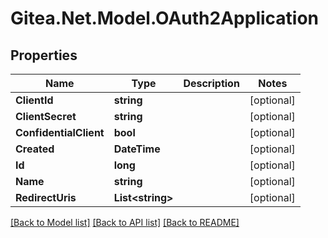 # Gitea.Net.Model.OAuth2Application

## Properties

Name | Type | Description | Notes
------------ | ------------- | ------------- | -------------
**ClientId** | **string** |  | [optional] 
**ClientSecret** | **string** |  | [optional] 
**ConfidentialClient** | **bool** |  | [optional] 
**Created** | **DateTime** |  | [optional] 
**Id** | **long** |  | [optional] 
**Name** | **string** |  | [optional] 
**RedirectUris** | **List&lt;string&gt;** |  | [optional] 

[[Back to Model list]](../README.md#documentation-for-models) [[Back to API list]](../README.md#documentation-for-api-endpoints) [[Back to README]](../README.md)

